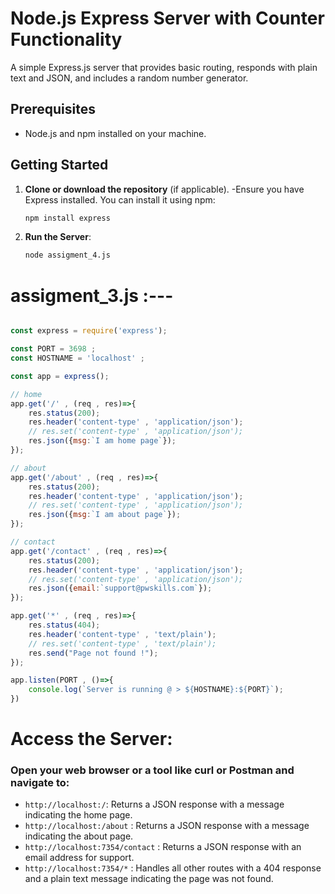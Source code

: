 # Node.js Express Server with Counter Functionality

A simple Express.js server that provides basic routing, responds with plain text and JSON, and includes a random number generator.

## Prerequisites
- Node.js and npm installed on your machine.

## Getting Started
1. **Clone or download the repository** (if applicable).
     -Ensure you have Express installed. You can install it using npm:
     ```bash
     npm install express
     ```

3. **Run the Server**:
   ```bash
   node assigment_4.js

# assigment_3.js :---
```javaScript

const express = require('express');

const PORT = 3698 ;
const HOSTNAME = 'localhost' ;

const app = express();

// home
app.get('/' , (req , res)=>{
    res.status(200);
    res.header('content-type' , 'application/json');
    // res.set('content-type' , 'application/json');
    res.json({msg:`I am home page`});
});

// about
app.get('/about' , (req , res)=>{
    res.status(200);
    res.header('content-type' , 'application/json');
    // res.set('content-type' , 'application/json');
    res.json({msg:`I am about page`});
});

// contact
app.get('/contact' , (req , res)=>{
    res.status(200);
    res.header('content-type' , 'application/json');
    // res.set('content-type' , 'application/json');
    res.json({email:`support@pwskills.com`});
});

app.get('*' , (req , res)=>{
    res.status(404);
    res.header('content-type' , 'text/plain');
    // res.set('content-type' , 'text/plain');
    res.send("Page not found !");
});

app.listen(PORT , ()=>{
    console.log(`Server is running @ > ${HOSTNAME}:${PORT}`);
})

```

# Access the Server:
### Open your web browser or a tool like curl or Postman and navigate to:
   * `http://localhost:/`: Returns a JSON response with a message indicating the home page.
   * `http://localhost:/about` : Returns a JSON response with a message indicating the about page.
   * `http://localhost:7354/contact` : Returns a JSON response with an email address for support.
   * `http://localhost:7354/*` : Handles all other routes with a 404 response and a plain text message indicating the page was not found.
